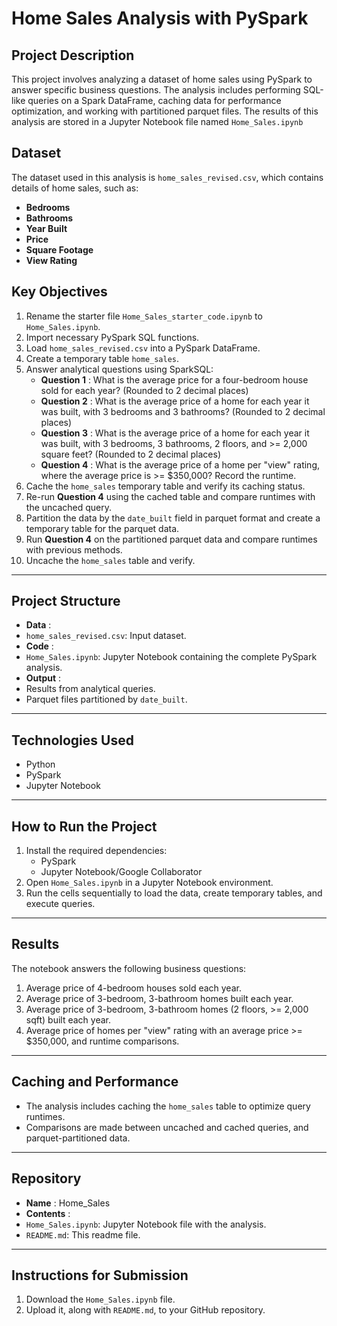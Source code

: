 # **Home Sales Analysis with PySpark**

## **Project Description**

This project involves analyzing a dataset of home sales using PySpark to answer specific business questions. The analysis includes performing SQL-like queries on a Spark DataFrame, caching data for performance optimization, and working with partitioned parquet files. The results of this analysis are stored in a Jupyter Notebook file named `Home_Sales.ipynb`


## **Dataset**

The dataset used in this analysis is `home_sales_revised.csv`, which contains details of home sales, such as:

* **Bedrooms**
* **Bathrooms**
* **Year Built**
* **Price**
* **Square Footage**
* **View Rating**

## **Key Objectives**

1. Rename the starter file `Home_Sales_starter_code.ipynb` to `Home_Sales.ipynb`.
2. Import necessary PySpark SQL functions.
3. Load `home_sales_revised.csv` into a PySpark DataFrame.
4. Create a temporary table `home_sales`.
5. Answer analytical questions using SparkSQL:
   * **Question 1** : What is the average price for a four-bedroom house sold for each year? (Rounded to 2 decimal places)
   * **Question 2** : What is the average price of a home for each year it was built, with 3 bedrooms and 3 bathrooms? (Rounded to 2 decimal places)
   * **Question 3** : What is the average price of a home for each year it was built, with 3 bedrooms, 3 bathrooms, 2 floors, and >= 2,000 square feet? (Rounded to 2 decimal places)
   * **Question 4** : What is the average price of a home per "view" rating, where the average price is >= $350,000? Record the runtime.
6. Cache the `home_sales` temporary table and verify its caching status.
7. Re-run **Question 4** using the cached table and compare runtimes with the uncached query.
8. Partition the data by the `date_built` field in parquet format and create a temporary table for the parquet data.
9. Run **Question 4** on the partitioned parquet data and compare runtimes with previous methods.
10. Uncache the `home_sales` table and verify.

---

## **Project Structure**

* **Data** :
* `home_sales_revised.csv`: Input dataset.
* **Code** :
* `Home_Sales.ipynb`: Jupyter Notebook containing the complete PySpark analysis.
* **Output** :
* Results from analytical queries.
* Parquet files partitioned by `date_built`.

---

## **Technologies Used**

* Python
* PySpark
* Jupyter Notebook

---

## **How to Run the Project**

1. Install the required dependencies:
   * PySpark
   * Jupyter Notebook/Google Collaborator
2. Open `Home_Sales.ipynb` in a Jupyter Notebook environment.
3. Run the cells sequentially to load the data, create temporary tables, and execute queries.

---

## **Results**

The notebook answers the following business questions:

1. Average price of 4-bedroom houses sold each year.
2. Average price of 3-bedroom, 3-bathroom homes built each year.
3. Average price of 3-bedroom, 3-bathroom homes (2 floors, >= 2,000 sqft) built each year.
4. Average price of homes per "view" rating with an average price >= $350,000, and runtime comparisons.

---

## **Caching and Performance**

* The analysis includes caching the `home_sales` table to optimize query runtimes.
* Comparisons are made between uncached and cached queries, and parquet-partitioned data.

---

## **Repository**

* **Name** : Home_Sales
* **Contents** :
* `Home_Sales.ipynb`: Jupyter Notebook file with the analysis.
* `README.md`: This readme file.

---

## **Instructions for Submission**

1. Download the `Home_Sales.ipynb` file.
2. Upload it, along with `README.md`, to your GitHub repository.
